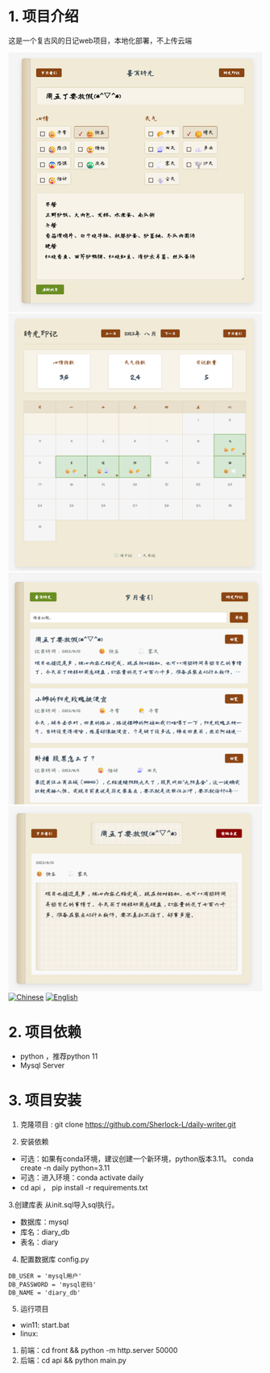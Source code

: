 # 1. 项目介绍
这是一个复古风的日记web项目，本地化部署，不上传云端

![项目效果图](demo.png)
![项目效果图](overview.png)
![项目效果图](list.png)
![项目效果图](detail.png)
[![Chinese](https://img.shields.io/badge/中文-README-green.svg)](README.md) [![English](https://img.shields.io/badge/English-README-blue.svg)](README_EN.md)

# 2. 项目依赖
- python ，推荐python 11
- Mysql Server

# 3. 项目安装
1. 克隆项目 : git clone https://github.com/Sherlock-L/daily-writer.git

2. 安装依赖  
- 可选：如果有conda环境，建议创建一个新环境，python版本3.11。 conda create -n daily python=3.11
- 可选：进入环境：conda activate daily
- cd api  ，  pip install -r requirements.txt

3.创建库表
从init.sql导入sql执行。
- 数据库：mysql
- 库名：diary_db
- 表名：diary



4. 配置数据库  config.py
```
DB_USER = 'mysql用户'
DB_PASSWORD = 'mysql密码'
DB_NAME = 'diary_db'
```
5. 运行项目
- win11: start.bat
- linux:  
 1. 前端：cd   front && python -m http.server 50000  
 2. 后端：cd   api && python main.py



